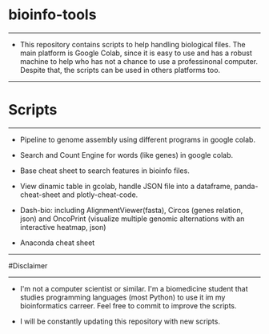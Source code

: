 # bioinfo-tools

---

* This repository contains scripts to help handling biological files. The main platform is Google Colab, since it is easy to use and has a robust machine to help who has not a chance to use a professinonal computer. Despite that, the scripts can be used in others platforms too.

---

# Scripts

---

* Pipeline to genome assembly using different programs in google colab.

* Search and Count Engine for words (like genes) in google colab.

* Base cheat sheet to search features in bioinfo files.

* View dinamic table in gcolab, handle JSON file into a dataframe, panda-cheat-sheet and plotly-cheat-code.

* Dash-bio: including AlignmentViewer(fasta), Circos (genes relation, json) and OncoPrint (visualize multiple genomic alternations with an interactive heatmap, json)

* Anaconda cheat sheet

---

#Disclaimer

---

* I'm not a computer scientist or similar. I'm a biomedicine student that studies programming languages (most Python) to use it im my bioinformatics carreer. Feel free to commit to improve the scripts.

* I will be constantly updating this repository with new scripts.
